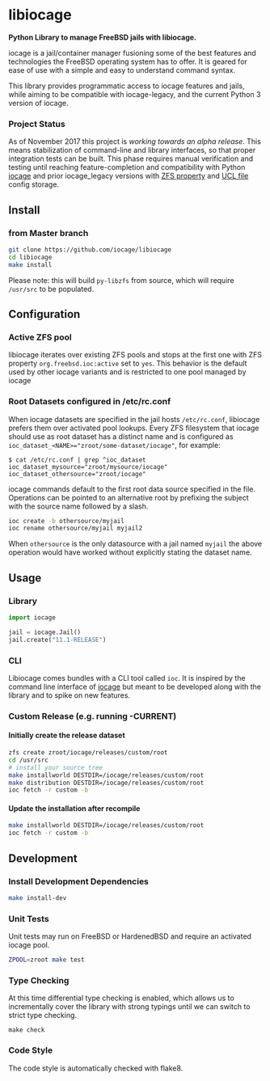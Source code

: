 # libiocage

**Python Library to manage FreeBSD jails with libiocage.**

iocage is a jail/container manager fusioning some of the best features and technologies the FreeBSD operating system has to offer. It is geared for ease of use with a simple and easy to understand command syntax.

This library provides programmatic access to iocage features and jails, while aiming to be compatible with iocage-legacy, and the current Python 3 version of iocage.

### Project Status
As of November 2017 this project is *working towards an alpha release*. This means stabilization of command-line and library interfaces, so that proper integration tests can be built. This phase requires manual verification and testing until reaching feature-completion and compatibility with Python [iocage](https://github.com/iocage/iocage) and prior iocage_legacy versions with [ZFS property](https://github.com/iocage/iocage_legacy/tree/master) and [UCL file](https://github.com/iocage/iocage_legacy) config storage.

## Install

### from Master branch

```sh
git clone https://github.com/iocage/libiocage
cd libiocage
make install
```

Please note: this will build `py-libzfs` from source, which will require `/usr/src` to be populated.

## Configuration

### Active ZFS pool

libiocage iterates over existing ZFS pools and stops at the first one with ZFS property `org.freebsd.ioc:active` set to `yes`. This behavior is the default used by other iocage variants and is restricted to one pool managed by iocage

### Root Datasets configured in /etc/rc.conf

When iocage datasets are specified in the jail hosts `/etc/rc.conf`, libiocage prefers them over activated pool lookups. Every ZFS filesystem that iocage should use as root dataset has a distinct name and is configured as `ioc_dataset_<NAME>="zroot/some-dataset/iocage"`, for example:

```
$ cat /etc/rc.conf | grep ^ioc_dataset
ioc_dataset_mysource="zroot/mysource/iocage"
ioc_dataset_othersource="zroot/iocage"
```

iocage commands default to the first root data source specified in the file.
Operations can be pointed to an alternative root by prefixing the subject with the source name followed by a slash.

```sh
ioc create -b othersource/myjail
ioc rename othersource/myjail myjail2
```

When `othersource` is the only datasource with a jail named `myjail` the above operation would have worked without explicitly stating the dataset name.

## Usage

### Library

```python
import iocage

jail = iocage.Jail()
jail.create("11.1-RELEASE")
```

### CLI

Libiocage comes bundles with a CLI tool called `ioc`.
It is inspired by the command line interface of [iocage](https://github.com/iocage/iocage) but meant to be developed along with the library and to spike on new features.

### Custom Release (e.g. running -CURRENT)

#### Initially create the release dataset

```sh
zfs create zroot/iocage/releases/custom/root
cd /usr/src
# install your source tree
make installworld DESTDIR=/iocage/releases/custom/root
make distribution DESTDIR=/iocage/releases/custom/root
ioc fetch -r custom -b
```

#### Update the installation after recompile
```sh
make installworld DESTDIR=/iocage/releases/custom/root
ioc fetch -r custom -b
```

## Development

### Install Development Dependencies

```sh
make install-dev
```

### Unit Tests

Unit tests may run on FreeBSD or HardenedBSD and require an activated iocage pool.

```sh
ZPOOL=zroot make test
```

### Type Checking

At this time differential type checking is enabled, which allows us to incrementally cover the library with strong typings until we can switch to strict type checking.


```
make check
```

### Code Style

The code style is automatically checked with flake8.
